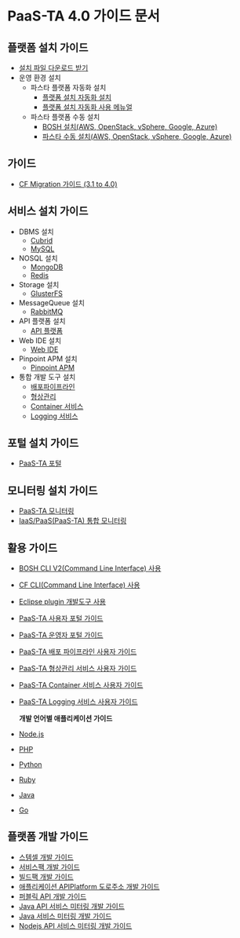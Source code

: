 # PaaS-TA 4.0 가이드 문서

## 플랫폼 설치 가이드

* [설치 파일 다운로드 받기](https://paas-ta.kr/download/package)
* 운영 환경 설치
  * 파스타 플랫폼 자동화 설치 
    * [플랫폼 설치 자동화  설치](use-guide/platform/paas-ta_-_-_-_-_-_v1.0-2.md)
    * [플랫폼 설치 자동화 사용 메뉴얼](use-guide/platform/paas-ta_-_-_-_-_-_v1.0-1.md)
  * 파스타 플랫폼 수동 설치 
    * [BOSH 설치\(AWS, OpenStack, vSphere, Google, Azure\)](paas-ta_bosh2_-_-v1.0.md)
    * [파스타 수동 설치\(AWS, OpenStack, vSphere, Google, Azure\)](paas_ta_paas-ta_install_guide-v4.0.md)

## 가이드

* [CF Migration 가이드 \(3.1 to 4.0\)](paas_ta_4.0_migration.md)

## 서비스 설치 가이드

* DBMS 설치
  * [Cubrid](service-guide/dbms/paas-ta-cubrid.md)
  * [MySQL](service-guide/dbms/paas-ta-mysql.md)
* NOSQL 설치
  * [MongoDB](service-guide/nosql/paas-ta-mongodb.md)
  * [Redis](service-guide/nosql/paas-ta-redis.md)
* Storage 설치
  * [GlusterFS](service-guide/storage/paas-ta-glusterfs.md)
* MessageQueue 설치
  * [RabbitMQ](service-guide/messagequeue/paas-ta-rabbitmq.md)
* API 플랫폼 설치
  * [API 플랫폼](service-guide/etc/paas-ta-api.md)
* Web IDE 설치
  * [Web IDE](service-guide/webide/paas-ta-web-ide.md)
* Pinpoint APM 설치
  * [Pinpoint APM](service-guide/etc/paas-ta-pinpoint.md)  
* 통합 개발 도구 설치
  * [배포파이프라인](service-guide/tools/paas-ta-_v1.0.md)
  * [형상관리](service-guide/tools/paas-ta-_v1.0-1.md)
  * [Container 서비스](service-guide/tools/paas-ta-container-_v1.0.md)
  * [Logging 서비스](service-guide/tools/paas-ta-logging-_v1.0.md)

## 포털 설치 가이드

* [PaaS-TA 포털](install-guide/portal/paas-ta_portal_install.md)

## 모니터링 설치 가이드

* [PaaS-TA 모니터링](install-guide/monitoring/paas_ta_4.0_paas_monitoring.md)
* [IaaS/PaaS\(PaaS-TA\) 통합 모니터링](install-guide/monitoring/paas_ta_4.0_iaas_paas_monitoring.md)

## 활용 가이드

* [BOSH CLI V2\(Command Line Interface\) 사용](use-guide/bosh/paas-ta_bosh_cli_v2_-_-v1.0.md)
* [CF CLI\(Command Line Interface\) 사용](../guide-1.0-spaghetti/use-guide/openpaas-cli.md)
* [Eclipse plugin 개발도구 사용](../guide-1.0-spaghetti/use-guide/open-paas.md)
* [PaaS-TA 사용자 포털 가이드](use-guide/portal/paas-ta-_v1.1.md)
* [PaaS-TA 운영자 포털 가이드](use-guide/portal/paas-ta-_v1.1-1.md)
* [PaaS-TA 배포 파이프라인 사용자 가이드](use-guide/tools/paas-ta-_v1.0.md)
* [PaaS-TA 형상관리 서비스 사용자 가이드](use-guide/tools/paas-ta-_v1.0-1.md)
* [PaaS-TA Container 서비스 사용자 가이드](use-guide/tools/paas-ta-container-_v1.0.md)
* [PaaS-TA Logging 서비스 사용자 가이드](use-guide/tools/paas-ta-logging-_v1.0.md)

  **개발 언어별 애플리케이션 가이드**

* [Node.js](../guide-1.0-spaghetti/sample-app-guide/openpaas_paasta_application_nodejs_develope_guide.md)
* [PHP](../guide-1.0-spaghetti/sample-app-guide/openpaas_paasta_application_php_develope_guide.md)
* [Python](../guide-1.0-spaghetti/sample-app-guide/openpaas_paasta_application_python_develope_guide.md)
* [Ruby](../guide-1.0-spaghetti/sample-app-guide/openpaas_paasta_application_ruby_develope_guide.md)
* [Java](../guide-1.0-spaghetti/sample-app-guide/openpaas_paasta_application_java_develope_guide.md)
* [Go](../guide-1.0-spaghetti/sample-app-guide/openpaas_paasta_application_go_develope_guide.md)

## 플랫폼 개발 가이드

* [스템셀 개발 가이드](../guide-1.0-spaghetti/development-guide/openpaas_paasta_build_stemcell_guide.md)
* [서비스팩 개발 가이드](../guide-1.0-spaghetti/development-guide/servicepack_develope_guide.md)
* [빌드팩 개발 가이드](../guide-1.0-spaghetti/development-guide/buildpack_develope_guide.md)
* [애플리케이션 APIPlatform 도로주소 개발 가이드](../guide-1.0-spaghetti/development-guide/application_apiplatform_dorojuso_devlope_guide.md)
* [퍼블릭 API 개발 가이드](../guide-1.0-spaghetti/development-guide/publicapi_devlope_guide.md)
* [Java API 서비스 미터링 개발 가이드](../guide-2.0-linguine/development-guide/paas-ta_java_api_-_-_-_.md)
* [Java 서비스 미터링 개발 가이드](../guide-2.0-linguine/development-guide/paas-ta_java_-_-_-_.md)
* [Nodejs API 서비스 미터링 개발 가이드](../guide-2.0-linguine/development-guide/paas-ta_node.js_api_-_-_.md)

